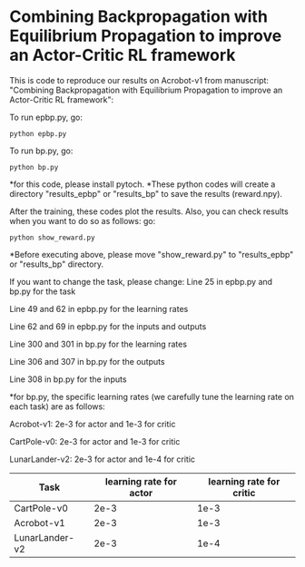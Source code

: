 # Combining Backpropagation with Equilibrium Propagation to improve an Actor-Critic RL framework 
This is code to reproduce our results on Acrobot-v1 from manuscript: "Combining Backpropagation with Equilibrium Propagation to improve an Actor-Critic RL framework":

To run epbp.py, go:

```
python epbp.py 
```

To run bp.py, go:

```
python bp.py 
```
*for this code, please install pytoch.
*These python codes will create a directory "results_epbp" or "results_bp" to save the results (reward.npy).

After the training, these codes plot the results. Also, you can check results when you want to do so as follows:
go:

```
python show_reward.py 
```
*Before executing above, please move "show_reward.py" to "results_epbp" or "results_bp" directory.

If you want to change the task, please change:
Line 25 in epbp.py and bp.py for the task

Line 49 and 62 in epbp.py for the learning rates

Line 62 and 69 in epbp.py for the inputs and outputs

Line 300 and 301 in bp.py for the learning rates

Line 306 and 307 in bp.py for the outputs

Line 308 in bp.py for the inputs

*for bp.py, the specific learning rates (we carefully tune the learning rate on each task) are as follows:

Acrobot-v1: 2e-3 for actor and 1e-3 for critic

CartPole-v0: 2e-3 for actor and 1e-3 for critic

LunarLander-v2: 2e-3 for actor and 1e-4 for critic

Task             | learning rate for actor | learning rate for critic
-------------    | -------------           |-------------
CartPole-v0      | 2e-3                    | 1e-3
Acrobot-v1       | 2e-3                    |   1e-3
LunarLander-v2   | 2e-3                    |1e-4 


